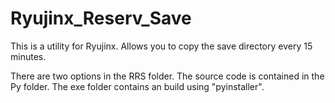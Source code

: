 # Ryujinx_Reserv_Save
This is a utility for Ryujinx. Allows you to copy the save directory every 15 minutes.

There are two options in the RRS folder. 
The source code is contained in the Py folder. 
The exe folder contains an build using "pyinstaller".
